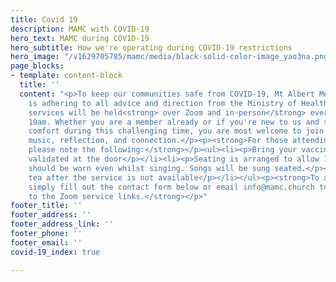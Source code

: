 ```yaml
---
title: Covid 19
description: MAMC with COVID-19
hero_text: MAMC during COVID-19
hero_subtitle: How we're operating during COVID-19 restrictions
hero_image: "/v1629705785/mamc/media/black-solid-color-image_yao3na.png"
page_blocks:
- template: content-block
  title: ''
  content: "<p>To keep our communities safe from COVID-19, Mt Albert Methodist Church
    is adhering to all advice and direction from the Ministry of Health.</p><p>Church
    services will be held<strong> over Zoom and in-person</strong> every Sunday at
    10am. Whether you are a member already or if you're new to us and seeking spiritual
    comfort during this challenging time, you are most welcome to join each week for
    music, reflection, and connection.</p><p><strong>For those attending in-person
    please note the following:</strong></p><ul><li><p>Bring your vaccine pass to be
    validated at the door</p></li><li><p>Seating is arranged to allow 1m distancing</p></li><li><p>Masks
    should be worn even whilst singing. Songs will be sung seated.</p></li><li><p>Morning
    tea after the service is not available</p></li></ul><p><strong>To attend via Zoom
    simply fill out the contact form below or email info@mamc.church to gain access
    to the Zoom service links.</strong></p>"
footer_title: ''
footer_address: ''
footer_address_link: ''
footer_phone: ''
footer_email: ''
covid-19_index: true

---
```


